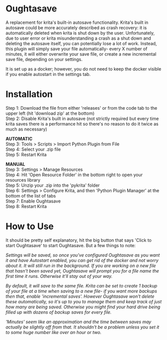 # Oughtasave
A replacement for krita's built-in autosave functionality. Krita's built in autosave could be more accurately described as crash recovery: it is automatically deleted when krita is shut down by the user. Unfortunately, due to user error or krita misunderstanding a crash as a shut down and deleting the autosave itself, you can potentially lose a lot of work. Instead, this plugin will simply save your file automatically- every X number of minutes, it will either overwrite your save file, or create a new incremental save file, depending on your settings.  

It is set up as a docker; however, you do not need to keep the docker visible if you enable autostart in the settings tab.  

# Installation
Step 1: Download the file from either 'releases' or from the code tab to the upper left (hit 'download zip' at the bottom)   
Step 2: Disable Krita's built in autosave (not strictly required but every time krita saves there is a performance hit so there's no reason to do it twice as much as necessary)  
  
  **AUTOMATIC**  
Step 3: Tools > Scripts > Import Python Plugin from File  
Step 4: Select your .zip file  
Step 5: Restart Krita  
  
  **MANUAL**    
Step 3: Settings > Manage Resources  
Step 4: Hit 'Open Resource Folder' in the bottom right to open your resources library  
Step 5: Unzip your .zip into the 'pykrita' folder  
Step 6: Settings > Configure Krita, and then 'Python Plugin Manager' at the bottom of the list of tabs  
Step 7: Enable Oughtasave  
Step 8: Restart Krita  
  
# How to Use
It should be pretty self explanatory, hit the big button that says 'Click to start Oughtasave' to start Oughtasave. But a few things to note:  

_Settings will be saved, so once you've configured Oughtasave as you want it and have Autostart enabled, you can get rid of the docker and not worry about it. It will still run in the background. If you are working on a new file that hasn't been saved yet, Oughtasave will prompt you for a file name the first time it runs. Otherwise it'll stay out of your way._  

_By default, it will save to the same file. Krita can be set to create 1 backup of your file at a time when saving to a new file- if you want more backups then that, enable 'incremental saves'. However Oughtasave won't delete these automatically, so it's up to you to manage them and keep track of just how many are being saved. Otherwise you might find your hard drive being filled up with dozens of backup saves for every file._  

_'Minutes' seem like an approximation and the time between saves may actually be slightly off from that. It shouldn't be a problem unless you set it to some huge number like over an hour or two._  
